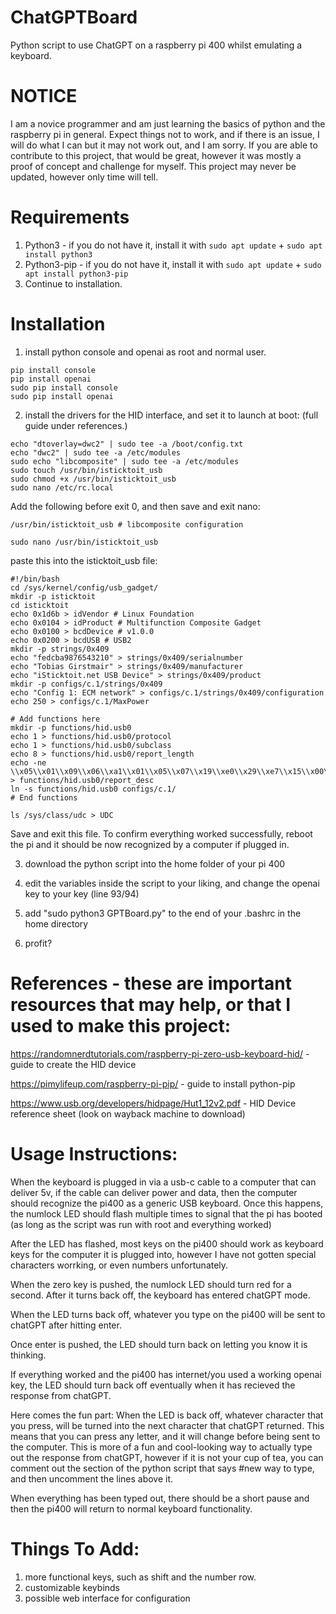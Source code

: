 # ChatGPTBoard
Python script to use ChatGPT on a raspberry pi 400 whilst emulating a keyboard.


# NOTICE
I am a novice programmer and am just learning the basics of python and the raspberry pi in general. Expect things not to work, and if there is an issue, I will do what I can but it may not work out, and I am sorry. If you are able to contribute to this project, that would be great, however it was mostly a proof of concept and challenge for myself. This project may never be updated, however only time will tell.



# Requirements
1. Python3 - if you do not have it, install it with ```sudo apt update``` + ```sudo apt install python3```
2. Python3-pip - if you do not have it, install it with ```sudo apt update``` + ```sudo apt install python3-pip```
3. Continue to installation.





# Installation

1. install python console and openai as root and normal user.
```
pip install console
pip install openai
sudo pip install console
sudo pip install openai
```
2. install the drivers for the HID interface, and set it to launch at boot: (full guide under references.)
 ```
 echo "dtoverlay=dwc2" | sudo tee -a /boot/config.txt
 echo "dwc2" | sudo tee -a /etc/modules
 sudo echo "libcomposite" | sudo tee -a /etc/modules
 sudo touch /usr/bin/isticktoit_usb
 sudo chmod +x /usr/bin/isticktoit_usb
 sudo nano /etc/rc.local
 ```
 Add the following before exit 0, and then save and exit nano:
 ```
 /usr/bin/isticktoit_usb # libcomposite configuration
 ```
 ```
 sudo nano /usr/bin/isticktoit_usb
 ```
 paste this into the isticktoit_usb file:
 
 
```
#!/bin/bash
cd /sys/kernel/config/usb_gadget/
mkdir -p isticktoit
cd isticktoit
echo 0x1d6b > idVendor # Linux Foundation
echo 0x0104 > idProduct # Multifunction Composite Gadget
echo 0x0100 > bcdDevice # v1.0.0
echo 0x0200 > bcdUSB # USB2
mkdir -p strings/0x409
echo "fedcba9876543210" > strings/0x409/serialnumber
echo "Tobias Girstmair" > strings/0x409/manufacturer
echo "iSticktoit.net USB Device" > strings/0x409/product
mkdir -p configs/c.1/strings/0x409
echo "Config 1: ECM network" > configs/c.1/strings/0x409/configuration
echo 250 > configs/c.1/MaxPower

# Add functions here
mkdir -p functions/hid.usb0
echo 1 > functions/hid.usb0/protocol
echo 1 > functions/hid.usb0/subclass
echo 8 > functions/hid.usb0/report_length
echo -ne \\x05\\x01\\x09\\x06\\xa1\\x01\\x05\\x07\\x19\\xe0\\x29\\xe7\\x15\\x00\\x25\\x01\\x75\\x01\\x95\\x08\\x81\\x02\\x95\\x01\\x75\\x08\\x81\\x03\\x95\\x05\\x75\\x01\\x05\\x08\\x19\\x01\\x29\\x05\\x91\\x02\\x95\\x01\\x75\\x03\\x91\\x03\\x95\\x06\\x75\\x08\\x15\\x00\\x25\\x65\\x05\\x07\\x19\\x00\\x29\\x65\\x81\\x00\\xc0 > functions/hid.usb0/report_desc
ln -s functions/hid.usb0 configs/c.1/
# End functions

ls /sys/class/udc > UDC
```

Save and exit this file. To confirm everything worked successfully, reboot the pi and it should be now recognized by a computer if plugged in.


3. download the python script into the home folder of your pi 400

4. edit the variables inside the script to your liking, and change the openai key to your key (line 93/94)

5. add "sudo python3 GPTBoard.py" to the end of your .bashrc in the home directory

6. profit?



# References - these are important resources that may help, or that I used to make this project:
https://randomnerdtutorials.com/raspberry-pi-zero-usb-keyboard-hid/ - guide to create the HID device

https://pimylifeup.com/raspberry-pi-pip/ - guide to install python-pip

https://www.usb.org/developers/hidpage/Hut1_12v2.pdf - HID Device reference sheet (look on wayback machine to download)





# Usage Instructions:
When the keyboard is plugged in via a usb-c cable to a computer that can deliver 5v, if the cable can deliver power and data, then the computer should recognize the pi400 as a generic USB keyboard. Once this happens, the numlock LED should flash multiple times to signal that the pi has booted (as long as the script was run with root and everything worked)

After the LED has flashed, most keys on the pi400 should work as keyboard keys for the computer it is plugged into, however I have not gotten special characters worrking, or even numbers unfortunately. 

When the zero key is pushed, the numlock LED should turn red for a second. After it turns back off, the keyboard has entered chatGPT mode.

When the LED turns back off, whatever you type on the pi400 will be sent to chatGPT after hitting enter.

Once enter is pushed, the LED should turn back on letting you know it is thinking.

If everything worked and the pi400 has internet/you used a working openai key, the LED should turn back off eventually when it has recieved the response from chatGPT.

Here comes the fun part: When the LED is back off, whatever character that you press, will be turned into the next character that chatGPT returned. This means that you can press any letter, and it will change before being sent to the computer. This is more of a fun and cool-looking way to actually type out the response from chatGPT, however if it is not your cup of tea, you can comment out the section of the python script that says #new way to type, and then uncomment the lines above it.

When everything has been typed out, there should be a  short pause and then the pi400 will return to normal keyboard functionality.



# Things To Add:
1. more functional keys, such as shift and the number row.
2. customizable keybinds
3. possible web interface for configuration




